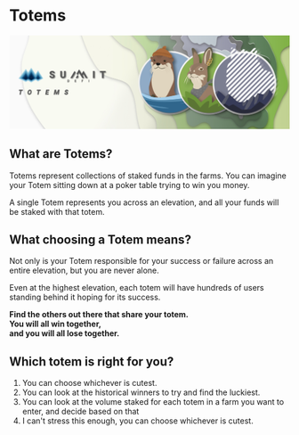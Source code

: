 # Totems

![](../../.gitbook/assets/totems-masthead%20%281%29.jpg)

## **What are Totems?**

Totems represent collections of staked funds in the farms. You can imagine your Totem sitting down at a poker table trying to win you money.

A single Totem represents you across an elevation, and all your funds will be staked with that totem.

## **What choosing a Totem means?**

Not only is your Totem responsible for your success or failure across an entire elevation, but you are never alone.

Even at the highest elevation, each totem will have hundreds of users standing behind it hoping for its success.

**Find the others out there that share your totem.  
You will all win together,  
and you will all lose together.**

## **Which totem is right for you?**

1. You can choose whichever is cutest.
2. You can look at the historical winners to try and find the luckiest.
3. You can look at the volume staked for each totem in a farm you want to enter, and decide based on that
4. I can't stress this enough, you can choose whichever is cutest.

